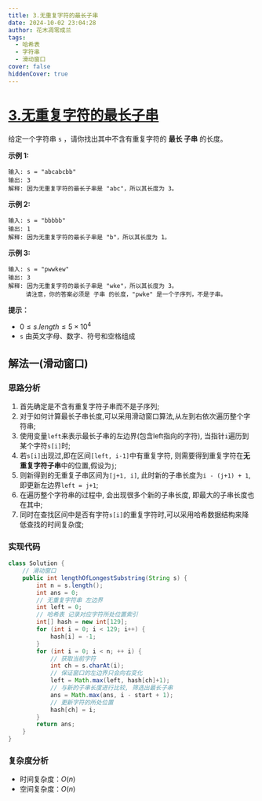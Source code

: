```yaml
---
title: 3.无重复字符的最长子串
date: 2024-10-02 23:04:28
author: 花木凋零成兰
tags: 
  - 哈希表
  - 字符串
  - 滑动窗口
cover: false
hiddenCover: true
---
```


# [3.无重复字符的最长子串](https://leetcode.cn/problems/longest-substring-without-repeating-characters/description/)

给定一个字符串 `s` ，请你找出其中不含有重复字符的 **最长 子串** 的长度。


**示例 1:**

```
输入: s = "abcabcbb"
输出: 3 
解释: 因为无重复字符的最长子串是 "abc"，所以其长度为 3。
```

**示例 2:**

```
输入: s = "bbbbb"
输出: 1
解释: 因为无重复字符的最长子串是 "b"，所以其长度为 1。
```

**示例 3:**

```
输入: s = "pwwkew"
输出: 3
解释: 因为无重复字符的最长子串是 "wke"，所以其长度为 3。
     请注意，你的答案必须是 子串 的长度，"pwke" 是一个子序列，不是子串。
```

**提示：**

- $0 \leq s.length \leq 5 \times 10^{4}$
- `s` 由英文字母、数字、符号和空格组成

## 解法一(滑动窗口)

### 思路分析

1. 首先确定是不含有重复字符子串而不是子序列;
2. 对于如何计算最长子串长度,可以采用滑动窗口算法,从左到右依次遍历整个字符串;
3. 使用变量`left`来表示最长子串的左边界(包含left指向的字符), 当指针`i`遍历到某个字符`s[i]`时;
4. 若`s[i]`出现过,即在区间`[left, i-1]`中有重复字符, 则需要得到重复字符在**无重复字符子串**中的位置,假设为`j`;
5. 则新得到的无重复子串区间为`[j+1, i]`, 此时新的子串长度为`i - (j+1) + 1`, 即更新左边界`left = j+1`;
6. 在遍历整个字符串的过程中, 会出现很多个新的子串长度, 即最大的子串长度也在其中;
7. 同时在查找区间中是否有字符`s[i]`的重复字符时,可以采用哈希数据结构来降低查找的时间复杂度;

### 实现代码

```java
class Solution {
	// 滑动窗口
    public int lengthOfLongestSubstring(String s) {
		int n = s.length();
		int ans = 0;
		// 无重复字符串 左边界
		int left = 0;
		// 哈希表 记录对应字符所处位置索引
		int[] hash = new int[129];
		for (int i = 0; i < 129; i++) {
			hash[i] = -1;
		}
		for (int i = 0; i < n; ++ i) {
			// 获取当前字符
			int ch = s.charAt(i);
			// 保证窗口的左边界只会向右变化
			left = Math.max(left, hash[ch]+1);
			// 与新的子串长度进行比较, 筛选出最长子串
			ans = Math.max(ans, i - start + 1);
			// 更新字符的所处位置
			hash[ch] = i;
		}
		return ans;
    }
}
```

### 复杂度分析

- 时间复杂度：$O(n)$
- 空间复杂度：$O(n)$

